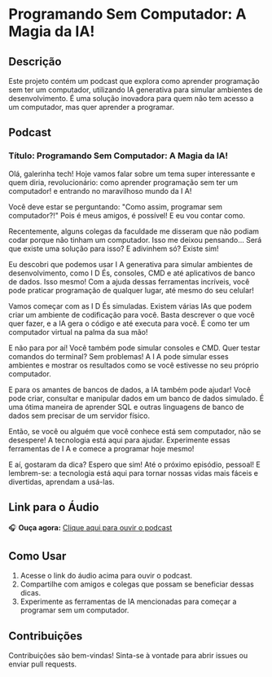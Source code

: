# Programando Sem Computador: A Magia da IA!

## Descrição
Este projeto contém um podcast que explora como aprender programação sem ter um computador, utilizando IA generativa para simular ambientes de desenvolvimento. É uma solução inovadora para quem não tem acesso a um computador, mas quer aprender a programar.

## Podcast
### Título: Programando Sem Computador: A Magia da IA!

Olá, galerinha tech! Hoje vamos falar sobre um tema super interessante e quem diria, revolucionário: como aprender programação sem ter um computador! e entrando no maravilhoso mundo da I A!

Você deve estar se perguntando: "Como assim, programar sem computador?!" Pois é meus amigos, é possível! E eu vou contar como.

Recentemente, alguns colegas da faculdade me disseram que não podiam codar porque não tinham um computador. Isso me deixou pensando... Será que existe uma solução para isso? E adivinhem só? Existe sim!

Eu descobri que podemos usar I A generativa para simular ambientes de desenvolvimento, como I D És, consoles, CMD e até aplicativos de banco de dados. Isso mesmo! Com a ajuda dessas ferramentas incríveis, você pode praticar programação de qualquer lugar, até mesmo do seu celular!

Vamos começar com as I D És simuladas. Existem várias IAs que podem criar um ambiente de codificação para você. Basta descrever o que você quer fazer, e a IA gera o código e até executa para você. É como ter um computador virtual na palma da sua mão!

E não para por aí! Você também pode simular consoles e CMD. Quer testar comandos do terminal? Sem problemas! A I A pode simular esses ambientes e mostrar os resultados como se você estivesse no seu próprio computador.

E para os amantes de bancos de dados, a IA também pode ajudar! Você pode criar, consultar e manipular dados em um banco de dados simulado. É uma ótima maneira de aprender SQL e outras linguagens de banco de dados sem precisar de um servidor físico.

Então, se você ou alguém que você conhece está sem computador, não se desespere! A tecnologia está aqui para ajudar. Experimente essas ferramentas de I A e comece a programar hoje mesmo!

E aí, gostaram da dica? Espero que sim! Até o próximo episódio, pessoal! E lembrem-se: a tecnologia está aqui para tornar nossas vidas mais fáceis e divertidas, aprendam a usá-las.

## Link para o Áudio
🎧 **Ouça agora:** [Clique aqui para ouvir o podcast](Podcast/speech_20250417151145535.mp3)

## Como Usar
1. Acesse o link do áudio acima para ouvir o podcast.
2. Compartilhe com amigos e colegas que possam se beneficiar dessas dicas.
3. Experimente as ferramentas de IA mencionadas para começar a programar sem um computador.

## Contribuições
Contribuições são bem-vindas! Sinta-se à vontade para abrir issues ou enviar pull requests.

